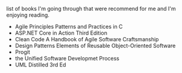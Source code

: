 list of books I'm going through that were recommend for me and I'm enjoying reading.

- Agile Principles Patterns and Practices in C
- ASP.NET Core in Action Third Edition
- Clean Code A Handbook of Agile Software Craftsmanship
- Design Patterns Elements of Reusable Object-Oriented Software
- Progit
- the Unified Software Developmet Process
- UML Distilled 3rd Ed
